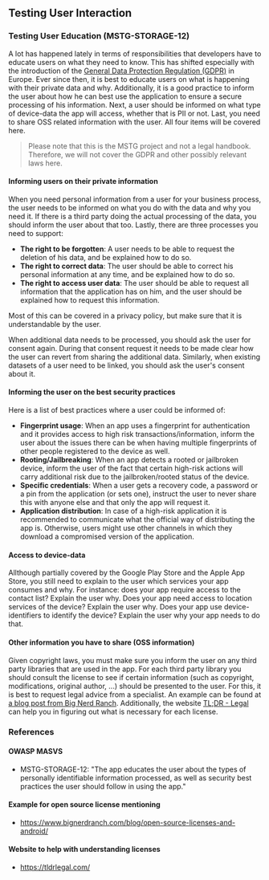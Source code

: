 ## Testing User Interaction

### Testing User Education (MSTG-STORAGE-12)

A lot has happened lately in terms of responsibilities that developers have to educate users on what they need to know.
This has shifted especially with the introduction of the [General Data Protection Regulation (GDPR)](https://gdpr-info.eu/ "GDPR") in Europe. Ever since then, it is best to educate users on what is happening with their private data and why.
Additionally, it is a good practice to inform the user about how he can best use the application to ensure a secure processing of his information.
Next, a user should be informed on what type of device-data the app will access, whether that is PII or not.
Last, you need to share OSS related information with the user.
All four items will be covered here.

> Please note that this is the MSTG project and not a legal handbook. Therefore, we will not cover the GDPR and other possibly relevant laws here.

#### Informing users on their private information

When you need personal information from a user for your business process, the user needs to be informed on what you do with the data and why you need it. If there is a third party doing the actual processing of the data, you should inform the user about that too. Lastly, there are three processes you need to support:

- **The right to be forgotten**: A user needs to be able to request the deletion of his data, and be explained how to do so.
- **The right to correct data**: The user should be able to correct his personal information at any time, and be explained how to do so.
- **The right to access user data**: The user should be able to request all information that the application has on him, and the user should be explained how to request this information.

Most of this can be covered in a privacy policy, but make sure that it is understandable by the user.

When additional data needs to be processed, you should ask the user for consent again. During that consent request it needs to be made clear how the user can revert from sharing the additional data. Similarly, when existing datasets of a user need to be linked, you should ask the user's consent about it.

#### Informing the user on the best security practices

Here is a list of best practices where a user could be informed of:

- **Fingerprint usage**: When an app uses a fingerprint for authentication and it provides access to high risk transactions/information, inform the user about the issues there can be when having multiple fingerprints of other people registered to the device as well.
- **Rooting/Jailbreaking**: When an app detects a rooted or jailbroken device, inform the user of the fact that certain high-risk actions will carry additional risk due to the jailbroken/rooted status of the device.
- **Specific credentials**: When a user gets a recovery code, a password or a pin from the application (or sets one), instruct the user to never share this with anyone else and that only the app will request it.
- **Application distribution**: In case of a high-risk application it is recommended to communicate what the official way of distributing the app is. Otherwise, users might use other channels in which they download a compromised version of the application.

#### Access to device-data

Allthough partially covered by the Google Play Store and the Apple App Store, you still need to explain to the user which services your app consumes and why. For instance: does your app require access to the contact list? Explain the user why. Does your app need access to location services of the device? Explain the user why. Does your app use device-identifiers to identify the device? Explain the user why your app needs to do that.

#### Other information you have to share (OSS information)

Given copyright laws, you must make sure you inform the user on any third party libraries that are used in the app. For each third party library you should consult the license to see if certain information (such as copyright, modifications, original author, ...) should be presented to the user. For this, it is best to request legal advice from a specialist. An example can be found at [a blog post from Big Nerd Ranch](https://www.bignerdranch.com/blog/open-source-licenses-and-android/ "Example on license overview"). Additionally, the website [TL;DR - Legal](https://tldrlegal.com/ "TL;DR - Legal") can help you in figuring out what is necessary for each license.

### References

#### OWASP MASVS

- MSTG-STORAGE-12: "The app educates the user about the types of personally identifiable information processed, as well as security best practices the user should follow in using the app."

#### Example for open source license mentioning

- <https://www.bignerdranch.com/blog/open-source-licenses-and-android/>

#### Website to help with understanding licenses

- <https://tldrlegal.com/>
